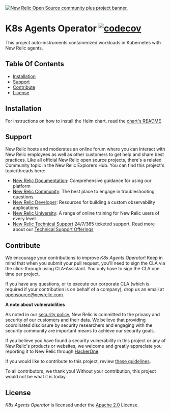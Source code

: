 <a href="https://opensource.newrelic.com/oss-category/#community-plus"><picture><source media="(prefers-color-scheme: dark)" srcset="https://github.com/newrelic/opensource-website/raw/main/src/images/categories/dark/Community_Plus.png"><source media="(prefers-color-scheme: light)" srcset="https://github.com/newrelic/opensource-website/raw/main/src/images/categories/Community_Plus.png"><img alt="New Relic Open Source community plus project banner." src="https://github.com/newrelic/opensource-website/raw/main/src/images/categories/Community_Plus.png"></picture></a>

# K8s Agents Operator [![codecov](https://codecov.io/gh/newrelic/k8s-agents-operator/graph/badge.svg?token=YUSEXVY3WF)](https://codecov.io/gh/newrelic/k8s-agents-operator)

This project auto-instruments containerized workloads in Kubernetes with New Relic agents.

## Table Of Contents

- [Installation](#installation)
- [Support](#support)
- [Contribute](#contribute)
- [License](#license)

## Installation

For instructions on how to install the Helm chart, read the [chart's README](./charts/k8s-agents-operator/README.md)

## Support

New Relic hosts and moderates an online forum where you can interact with New Relic employees as well as other customers to get help and share best practices. Like all official New Relic open source projects, there's a related Community topic in the New Relic Explorers Hub. You can find this project's topic/threads here:

* [New Relic Documentation](https://docs.newrelic.com): Comprehensive guidance for using our platform
* [New Relic Community](https://forum.newrelic.com/t/new-relic-kubernetes-open-source-integration/109093): The best place to engage in troubleshooting questions
* [New Relic Developer](https://developer.newrelic.com/): Resources for building a custom observability applications
* [New Relic University](https://learn.newrelic.com/): A range of online training for New Relic users of every level
* [New Relic Technical Support](https://support.newrelic.com/) 24/7/365 ticketed support. Read more about our [Technical Support Offerings](https://docs.newrelic.com/docs/licenses/license-information/general-usage-licenses/support-plan)

## Contribute

We encourage your contributions to improve *K8s Agents Operator*! Keep in mind that when you submit your pull request, you'll need to sign the CLA via the click-through using CLA-Assistant. You only have to sign the CLA one time per project.

If you have any questions, or to execute our corporate CLA (which is required if your contribution is on behalf of a company), drop us an email at opensource@newrelic.com.

**A note about vulnerabilities**

As noted in our [security policy](../../security/policy), New Relic is committed to the privacy and security of our customers and their data. We believe that providing coordinated disclosure by security researchers and engaging with the security community are important means to achieve our security goals.

If you believe you have found a security vulnerability in this project or any of New Relic's products or websites, we welcome and greatly appreciate you reporting it to New Relic through [HackerOne](https://hackerone.com/newrelic).

If you would like to contribute to this project, review [these guidelines](./CONTRIBUTING.md).

To all contributors, we thank you!  Without your contribution, this project would not be what it is today.

## License
*K8s Agents Operator* is licensed under the [Apache 2.0](http://apache.org/licenses/LICENSE-2.0.txt) License.

